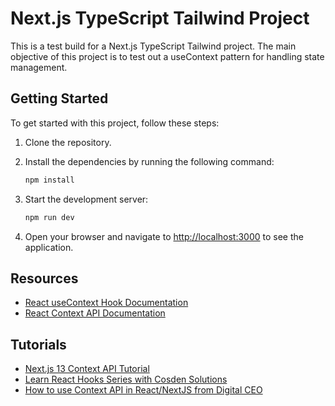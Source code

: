 # Next.js TypeScript Tailwind Project

This is a test build for a Next.js TypeScript Tailwind project. The main objective of this project is to test out a useContext pattern for handling state management.

## Getting Started

To get started with this project, follow these steps:

1. Clone the repository.
2. Install the dependencies by running the following command:

   ```bash
   npm install
   ```

3. Start the development server:

   ```bash
   npm run dev
   ```

4. Open your browser and navigate to [http://localhost:3000](http://localhost:3000) to see the application.

## Resources

- [React useContext Hook Documentation](https://reactjs.org/docs/hooks-reference.html#usecontext)
- [React Context API Documentation](https://reactjs.org/docs/context.html)

## Tutorials

- [Next.js 13 Context API Tutorial](https://www.youtube.com/watch?v=woaUOS8fqBw)
- [Learn React Hooks Series with Cosden Solutions](https://www.youtube.com/watch?v=HYKDUF8X3qI)
- [How to use Context API in React/NextJS from Digital CEO](https://www.youtube.com/watch?v=YLI6VGV6QDE)

